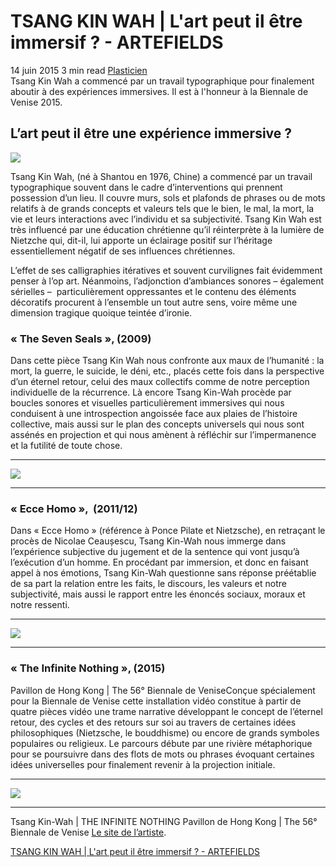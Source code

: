 # TSANG KIN WAH | L'art peut il être immersif ? - ARTEFIELDS
14 juin 2015    3 min read   [Plasticien](https://www.artefields.net/topic/plasticien/)  
Tsang Kin Wah a commencé par un travail typographique pour finalement aboutir à des expériences immersives. Il est à l'honneur à la Biennale de Venise 2015.
## L’art peut il être une expérience immersive ?

![](TSANG%20KIN%20WAH%20%7C%20L'art%20peut%20il%20e%CC%82tre%20immersif%20?%20-%20ARTEFIELDS/stang-kin-wah-pattern-painting.0602-300x300.jpg)

Tsang Kin Wah, (né à Shantou en 1976, Chine) a commencé par un travail typographique souvent dans le cadre d’interventions qui prennent possession d’un lieu. Il couvre murs, sols et plafonds de phrases ou de mots relatifs à de grands concepts et valeurs tels que le bien, le mal, la mort, la vie et leurs interactions avec l’individu et sa subjectivité. Tsang Kin Wah est très influencé par une éducation chrétienne qu’il réinterprète à la lumière de Nietzche qui, dit-il, lui apporte un éclairage positif sur l’héritage essentiellement négatif de ses influences chrétiennes.

L’effet de ses calligraphies itératives et souvent curvilignes fait évidemment penser à l’op art. Néanmoins, l’adjonction d’ambiances sonores – également sérielles –  particulièrement oppressantes et le contenu des éléments décoratifs procurent à l’ensemble un tout autre sens, voire même une dimension tragique quoique teintée d’ironie.

### « The Seven Seals », (2009)

Dans cette pièce Tsang Kin Wah nous confronte aux maux de l’humanité : la mort, la guerre, le suicide, le déni, etc., placés cette fois dans la perspective d’un éternel retour, celui des maux collectifs comme de notre perception individuelle de la récurrence. Là encore Tsang Kin-Wah procède par boucles sonores et visuelles particulièrement immersives qui nous conduisent à une introspection angoissée face aux plaies de l’histoire collective, mais aussi sur le plan des concepts universels qui nous sont assénés en projection et qui nous amènent à réfléchir sur l’impermanence et la futilité de toute chose.

---

![](TSANG%20KIN%20WAH%20%7C%20L'art%20peut%20il%20e%CC%82tre%20immersif%20?%20-%20ARTEFIELDS/stang-kin-wah-seven-seals.0600-1024x683.jpg)

---

### « Ecce Homo »,  (2011/12)

Dans « Ecce Homo » (référence à Ponce Pilate et Nietzsche), en retraçant le procès de Nicolae Ceaușescu, Tsang Kin-Wah nous immerge dans l’expérience subjective du jugement et de la sentence qui vont jusqu’à l’exécution d’un homme. En procédant par immersion, et donc en faisant appel à nos émotions, Tsang Kin-Wah questionne sans réponse préétablie de sa part la relation entre les faits, le discours, les valeurs et notre subjectivité, mais aussi le rapport entre les énoncés sociaux, moraux et notre ressenti.

---

![](TSANG%20KIN%20WAH%20%7C%20L'art%20peut%20il%20e%CC%82tre%20immersif%20?%20-%20ARTEFIELDS/stang-kin-wah-ecce-homo-trilogy.0600-768x1024.jpg)

---

### « The Infinite Nothing », (2015)

Pavillon de Hong Kong | The 56° Biennale de VeniseConçue spécialement pour la Biennale de Venise cette installation vidéo constitue à partir de quatre pièces vidéo une trame narrative développant le concept de l’éternel retour, des cycles et des retours sur soi au travers de certaines idées philosophiques (Nietzsche, le bouddhisme) ou encore de grands symboles populaires ou religieux. Le parcours débute par une rivière métaphorique pour se poursuivre dans des flots de mots ou phrases évoquant certaines idées universelles pour finalement revenir à la projection initiale.

---

![](TSANG%20KIN%20WAH%20%7C%20L'art%20peut%20il%20e%CC%82tre%20immersif%20?%20-%20ARTEFIELDS/tsang-kin-wah-the-infinite-nothing.0603-1024x346.jpg)

---

Tsang Kin-Wah | THE INFINITE NOTHING
Pavillon de Hong Kong | The 56° Biennale de Venise [Le site de l’artiste](http://www.tsangkinwah.com/?ref=artefields.net).

[TSANG KIN WAH | L'art peut il être immersif ? - ARTEFIELDS](https://www.artefields.net/tsang-kin-wah/)